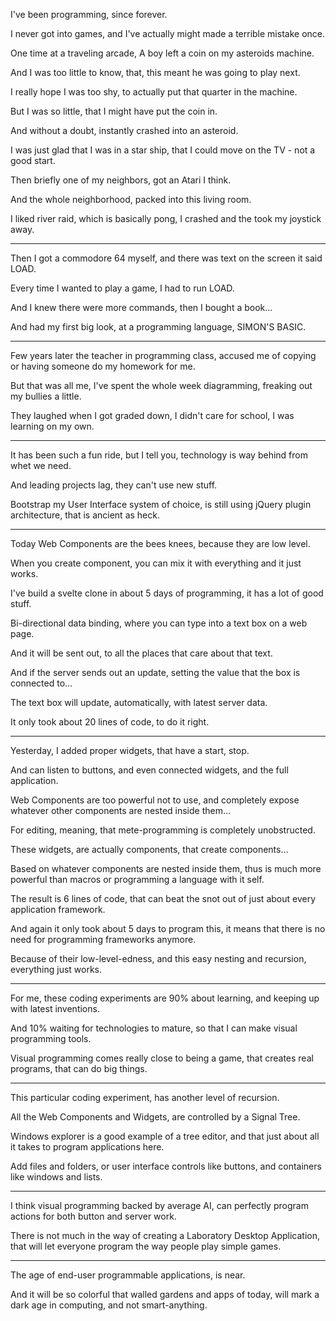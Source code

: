 I've been programming,
since forever.

I never got into games,
and I've actually might made a terrible mistake once.

One time at a traveling arcade,
A boy left a coin on my asteroids machine.

And I was too little to know,
that, this meant he was going to play next.

I really hope I was too shy,
to actually put that quarter in the machine.

But I was so little,
that I might have put the coin in.

And without a doubt,
instantly crashed into an asteroid.

I was just glad that I was in a star ship,
that I could move on the TV - not a good start.

Then briefly one of my neighbors,
got an Atari I think.

And the whole neighborhood,
packed into this living room.

I liked river raid, which is basically pong,
I crashed and the took my joystick away.

---

Then I got a commodore 64 myself,
and there was text on the screen it said LOAD.

Every time I wanted to play a game,
I had to run LOAD.

And I knew there were more commands,
then I bought a book...

And had my first big look,
at a programming language, SIMON'S BASIC.

---

Few years later the teacher in programming class,
accused me of copying or having someone do my homework for me.

But that was all me, I've spent the whole week diagramming,
freaking out my bullies a little.

They laughed when I got graded down,
I didn't care for school, I was learning on my own.

---

It has been such a fun ride,
but I tell you, technology is way behind from whet we need.

And leading projects lag,
they can't use new stuff.

Bootstrap my User Interface system of choice,
is still using jQuery plugin architecture, that is ancient as heck.

---

Today Web Components are the bees knees,
because they are low level.

When you create component,
you can mix it with everything and it just works.

I've build a svelte clone in about 5 days of programming,
it has a lot of good stuff.

Bi-directional data binding,
where you can type into a text box on a web page.

And it will be sent out,
to all the places that care about that text.

And if the server sends out an update,
setting the value that the box is connected to...

The text box will update, automatically,
with latest server data.

It only took about 20 lines of code,
to do it right.

---

Yesterday, I added proper widgets,
that have a start, stop.

And can listen to buttons,
and even connected widgets, and the full application.

Web Components are too powerful not to use,
and completely expose whatever other components are nested inside them...

For editing, meaning,
that mete-programming is completely unobstructed.

These widgets, are actually components,
that create components...

Based on whatever components are nested inside them,
thus is much more powerful than macros or programming a language with it self.

The result is 6 lines of code,
that can beat the snot out of just about every application framework.

And again it only took about 5 days to program this,
it means that there is no need for programming frameworks anymore.

Because of their low-level-edness,
and this easy nesting and recursion, everything just works.

---

For me, these coding experiments are 90% about learning,
and keeping up with latest inventions.

And 10% waiting for technologies to mature,
so that I can make visual programming tools.


Visual programming comes really close to being a game,
that creates real programs, that can do big things.

---

This particular coding experiment,
has another level of recursion.

All the Web Components and Widgets,
are controlled by a Signal Tree.

Windows explorer is a good example of a tree editor,
and that just about all it takes to program applications here.

Add files and folders,
or user interface controls like buttons, and containers like windows and lists.

---

I think visual programming backed by average AI,
can perfectly program actions for both button and server work.

There is not much in the way of creating a Laboratory Desktop Application,
that will let everyone program the way people play simple games.

---

The age of end-user programmable applications,
is near.

And it will be so colorful that walled gardens and apps of today,
will mark a dark age in computing, and not smart-anything.
